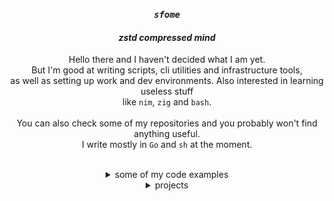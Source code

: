 <div align="center">

### *`sfome`*
#### *zstd compressed mind*
  
Hello there and I haven't decided what I am yet. <br>
But I'm good at writing scripts, cli utilities and infrastructure tools, <br> 
as well as setting up work and dev environments. Also interested in learning useless stuff <br> 
like `nim`, `zig` and `bash`. <br>
<br>
You can also check some of my repositories and you probably won't find anything useful. <br>
I write mostly in `Go` and `sh` at the moment. <br>

<br>
</div>

<details>
<summary align="center">some of my code examples</summary>

### `GetChar()` from sterm
```go
// simple func to get char from terminal
// similar to getchar() in C
func GetChar() (rune, error) {
	s, err := term.MakeRaw(0)
	defer term.Restore(0, s)
	if err != nil {
		return 0, err
	}

	in := bufio.NewReader(os.Stdin)

	rn, _, err := in.ReadRune()
	if err != nil {
		return 0, err
	}

	return rn, nil
}
```

<br>
  
### `2arr()` from pblib
#### splits string to characters with '\n' delimiter
```bash
function pblib::str::2arr() {
  local -r string="$1"
  shift $#

  if [[ -z $string ]]; then
    return 1
  else
    local -a array
    local char
    for (( i = 0; i < ${#string}; ++i )); do
      char="${string:${i}:1}"
      if [[ -z $char ]]; then
        array+=(' ')
      else
        array+=("${char}")
      fi
    done
    unset char
    readonly array
    printf '%s\n' "${array[@]}"
    return 0
  fi
}
```

<br>

### `lines_while()` from pblib
#### count lines in file with while cycle
```bash
function pblib::fs::lines_while() {
  local -r file="$1"
  shift $#

  if [[ ! -f $file ]]; then
    return 1
  else
    local -i lines_count=0
    while IFS='' read -r _; do
      ((++lines_count))
    done < "${file}"
    readonly lines_count
    printf '%u\n' "${lines_count}"
    return 0
  fi
}
```

<br>

### `ReadLines()` from sfolib
### read N lines from file
```go
// read N lines from file
func ReadLines(s string, n int) ([]string, error) {
	f, err := os.Open(s)
	if err != nil {
		return nil, err
	}
	defer f.Close()

	lines := make([]string, 0, n)
	sc := bufio.NewScanner(f)
	for i := 0; i < n && sc.Scan(); i++ {
		lines = append(lines, sc.Text())
	}

	return lines, nil
}
```

</details>
	
<details>
<summary align="center">projects</summary>
<br>

<details>
<summary align="center">planned</summary>

- nitch 0.2.0 
  - in `go`
  - nitch rewrite in `go`

<br>	

- gclipt - `go` cli util template
  - in `sh`
  - `gogcc` and `tinygo` support

<br>

- gmks - make system for `go` 
  - in `sh`
  - `gogcc` and `tinygo` support 
  - compile time variables support not only with gc

<br>

- sppl - simple preprocessor language
  - in `go` or `sh`
  - support different directive starts like '//', '--' or '#' 
  - like comments in programming languages

</details>

<details>
<summary align="center">completed</summary>

- nitch - incredibly fast system fetch
  - in `nim`
  - https://github.com/unxsh/nitch

<br>

- sterm - lib for write tui
  - in `go`
  - https://github.com/ssleert/sterm

<br>

- pblib - pure bash lib
  - in `bash`
  - https://github.com/ssleert/pblib

<br>

- qpwm - quite powerful window manager for X
  - in `c`
  - https://github.com/unxsh/qpwm

<br>

- cdropp - ram cache dropper for linux
  - in `go`
  - https://github.com/ssleert/cdropp

<br>

- memory - lib to get info about ram in linux
  - in `go`
  - https://github.com/ssleert/memory

</details>

</details>
